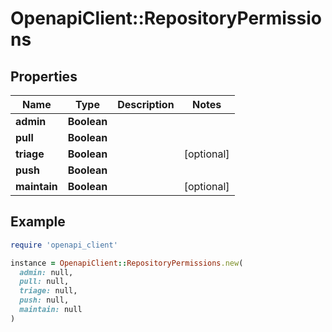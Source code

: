 # OpenapiClient::RepositoryPermissions

## Properties

| Name | Type | Description | Notes |
| ---- | ---- | ----------- | ----- |
| **admin** | **Boolean** |  |  |
| **pull** | **Boolean** |  |  |
| **triage** | **Boolean** |  | [optional] |
| **push** | **Boolean** |  |  |
| **maintain** | **Boolean** |  | [optional] |

## Example

```ruby
require 'openapi_client'

instance = OpenapiClient::RepositoryPermissions.new(
  admin: null,
  pull: null,
  triage: null,
  push: null,
  maintain: null
)
```

